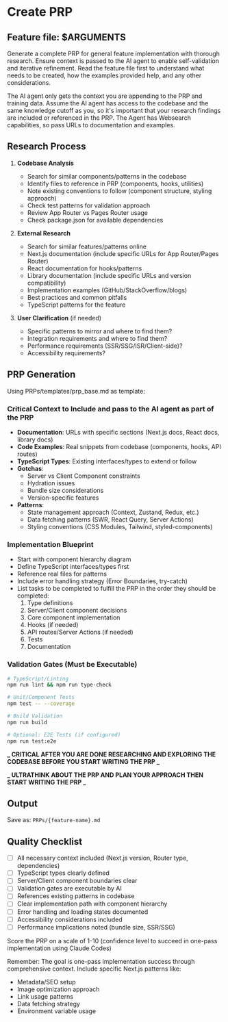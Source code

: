 # Create PRP

## Feature file: $ARGUMENTS

Generate a complete PRP for general feature implementation with thorough research. Ensure context is passed to the AI agent to enable self-validation and iterative refinement. Read the feature file first to understand what needs to be created, how the examples provided help, and any other considerations.

The AI agent only gets the context you are appending to the PRP and training data. Assume the AI agent has access to the codebase and the same knowledge cutoff as you, so it's important that your research findings are included or referenced in the PRP. The Agent has Websearch capabilities, so pass URLs to documentation and examples.

## Research Process

1. **Codebase Analysis**

   - Search for similar components/patterns in the codebase
   - Identify files to reference in PRP (components, hooks, utilities)
   - Note existing conventions to follow (component structure, styling approach)
   - Check test patterns for validation approach
   - Review App Router vs Pages Router usage
   - Check package.json for available dependencies

2. **External Research**

   - Search for similar features/patterns online
   - Next.js documentation (include specific URLs for App Router/Pages Router)
   - React documentation for hooks/patterns
   - Library documentation (include specific URLs and version compatibility)
   - Implementation examples (GitHub/StackOverflow/blogs)
   - Best practices and common pitfalls
   - TypeScript patterns for the feature

3. **User Clarification** (if needed)
   - Specific patterns to mirror and where to find them?
   - Integration requirements and where to find them?
   - Performance requirements (SSR/SSG/ISR/Client-side)?
   - Accessibility requirements?

## PRP Generation

Using PRPs/templates/prp_base.md as template:

### Critical Context to Include and pass to the AI agent as part of the PRP

- **Documentation**: URLs with specific sections (Next.js docs, React docs, library docs)
- **Code Examples**: Real snippets from codebase (components, hooks, API routes)
- **TypeScript Types**: Existing interfaces/types to extend or follow
- **Gotchas**:
  - Server vs Client Component constraints
  - Hydration issues
  - Bundle size considerations
  - Version-specific features
- **Patterns**:
  - State management approach (Context, Zustand, Redux, etc.)
  - Data fetching patterns (SWR, React Query, Server Actions)
  - Styling conventions (CSS Modules, Tailwind, styled-components)

### Implementation Blueprint

- Start with component hierarchy diagram
- Define TypeScript interfaces/types first
- Reference real files for patterns
- Include error handling strategy (Error Boundaries, try-catch)
- List tasks to be completed to fulfill the PRP in the order they should be completed:
  1. Type definitions
  2. Server/Client component decisions
  3. Core component implementation
  4. Hooks (if needed)
  5. API routes/Server Actions (if needed)
  6. Tests
  7. Documentation

### Validation Gates (Must be Executable)

```bash
# TypeScript/Linting
npm run lint && npm run type-check

# Unit/Component Tests
npm test -- --coverage

# Build Validation
npm run build

# Optional: E2E Tests (if configured)
npm run test:e2e
```

**_ CRITICAL AFTER YOU ARE DONE RESEARCHING AND EXPLORING THE CODEBASE BEFORE YOU START WRITING THE PRP _**

**_ ULTRATHINK ABOUT THE PRP AND PLAN YOUR APPROACH THEN START WRITING THE PRP _**

## Output

Save as: `PRPs/{feature-name}.md`

## Quality Checklist

- [ ] All necessary context included (Next.js version, Router type, dependencies)
- [ ] TypeScript types clearly defined
- [ ] Server/Client component boundaries clear
- [ ] Validation gates are executable by AI
- [ ] References existing patterns in codebase
- [ ] Clear implementation path with component hierarchy
- [ ] Error handling and loading states documented
- [ ] Accessibility considerations included
- [ ] Performance implications noted (bundle size, SSR/SSG)

Score the PRP on a scale of 1-10 (confidence level to succeed in one-pass implementation using Claude Codes)

Remember: The goal is one-pass implementation success through comprehensive context. Include specific Next.js patterns like:

- Metadata/SEO setup
- Image optimization approach
- Link usage patterns
- Data fetching strategy
- Environment variable usage
